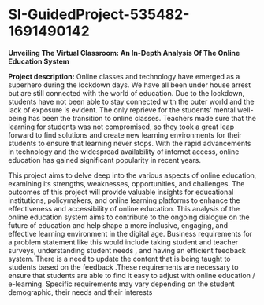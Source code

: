 # SI-GuidedProject-535482-1691490142
**Unveiling The Virtual Classroom: An In-Depth Analysis Of The Online Education System**

**Project description:**
  Online classes and technology have emerged as a superhero during the lockdown days. We have all been under house arrest but are still connected with the world of education. Due to the lockdown, students have not been able to stay connected with the outer world and the lack of exposure is evident. The only reprieve for the students’ mental well-being has been the transition to online classes. Teachers made sure that the learning for students was not compromised, so they took a great leap forward to find solutions and create new learning environments for their students to ensure that learning never stops. With the rapid advancements in technology and the widespread availability of internet access, online education has gained significant popularity in recent years.

  This project aims to delve deep into the various aspects of online education, examining its strengths, weaknesses, opportunities, and challenges. The outcomes of this project will provide valuable insights for educational institutions, policymakers, and online learning platforms to enhance the effectiveness and accessibility of online education. This analysis of the online education system aims to contribute to the ongoing dialogue on the future of education and help shape a more inclusive, engaging, and effective learning environment in the digital age.
Business requirements for a problem statement like this would include taking student and teacher surveys, understanding student needs , and having an efficient feedback system. There is a need to update the content that is being taught to students based on the feedback .These requirements are necessary to ensure that students are able to find it easy to adjust with online education / e-learning. Specific requirements may vary depending on the student demographic, their needs and their interests
